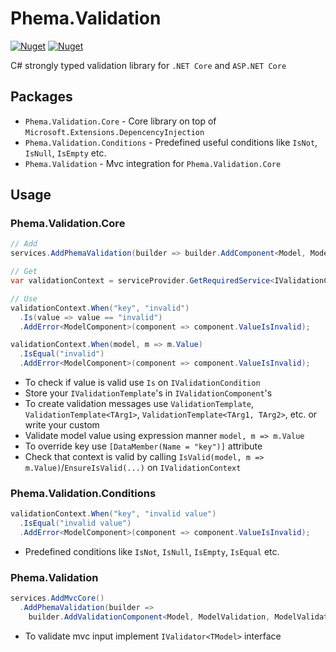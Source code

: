 # Phema.Validation

[![Nuget](https://img.shields.io/nuget/v/Phema.Validation.svg)](https://www.nuget.org/packages/Phema.Validation)
[![Nuget](https://img.shields.io/nuget/vpre/Phema.Validation.svg)](https://www.nuget.org/packages/Phema.Validation)

C# strongly typed validation library for `.NET Core` and `ASP.NET Core`

## Packages

- `Phema.Validation.Core` - Core library on top of `Microsoft.Extensions.DepencencyInjection`
- `Phema.Validation.Conditions` - Predefined useful conditions like `IsNot`, `IsNull`, `IsEmpty` etc.
- `Phema.Validation` - Mvc integration for `Phema.Validation.Core`

## Usage

### Phema.Validation.Core

```csharp
// Add
services.AddPhemaValidation(builder => builder.AddComponent<Model, ModelValidationComponent>());

// Get
var validationContext = serviceProvider.GetRequiredService<IValidationContext>();

// Use
validationContext.When("key", "invalid")
  .Is(value => value == "invalid")
  .AddError<ModelComponent>(component => component.ValueIsInvalid);

validationContext.When(model, m => m.Value)
  .IsEqual("invalid")
  .AddError<ModelComponent>(component => component.ValueIsInvalid);
```

- To check if value is valid use `Is` on `IValidationCondition`
- Store your `IValidationTemplate`'s in `IValidationComponent`'s
- To create validation messages use `ValidationTemplate`, `ValidationTemplate<TArg1>`, `ValidationTemplate<TArg1, TArg2>`, etc. or write your custom
- Validate model value using expression manner `model, m => m.Value`
- To override key use `[DataMember(Name = "key")]` attribute
- Check that context is valid by calling `IsValid(model, m => m.Value)`/`EnsureIsValid(...)` on `IValidationContext`

### Phema.Validation.Conditions

```csharp
validationContext.When("key", "invalid value")
  .IsEqual("invalid value")
  .AddError<ModelComponent>(component => component.ValueIsInvalid);
```

- Predefined conditions like `IsNot`, `IsNull`, `IsEmpty`, `IsEqual` etc.

### Phema.Validation

```csharp
services.AddMvcCore()
  .AddPhemaValidation(builder =>
    builder.AddValidationComponent<Model, ModelValidation, ModelValidationComponent>())
```

- To validate mvc input implement `IValidator<TModel>` interface